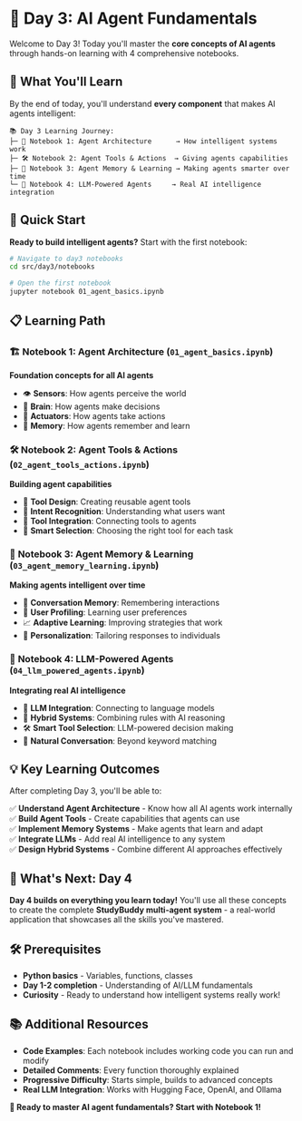 # 🧠 Day 3: AI Agent Fundamentals

Welcome to Day 3! Today you'll master the **core concepts of AI agents** through hands-on learning with 4 comprehensive notebooks.

## 🎯 What You'll Learn

By the end of today, you'll understand **every component** that makes AI agents intelligent:

```
📚 Day 3 Learning Journey:
├─ 📖 Notebook 1: Agent Architecture      → How intelligent systems work
├─ 🛠️ Notebook 2: Agent Tools & Actions  → Giving agents capabilities
├─ 🧠 Notebook 3: Agent Memory & Learning → Making agents smarter over time
└─ 🚀 Notebook 4: LLM-Powered Agents     → Real AI intelligence integration
```

## 🚀 Quick Start

**Ready to build intelligent agents?** Start with the first notebook:

```bash
# Navigate to day3 notebooks
cd src/day3/notebooks

# Open the first notebook
jupyter notebook 01_agent_basics.ipynb
```

## 📋 Learning Path

### 🏗️ **Notebook 1: Agent Architecture** (`01_agent_basics.ipynb`)
**Foundation concepts for all AI agents**
- 👁️ **Sensors**: How agents perceive the world
- 🧠 **Brain**: How agents make decisions  
- 🤚 **Actuators**: How agents take actions
- 💾 **Memory**: How agents remember and learn

### 🛠️ **Notebook 2: Agent Tools & Actions** (`02_agent_tools_actions.ipynb`)
**Building agent capabilities**
- 🔧 **Tool Design**: Creating reusable agent tools
- 🎯 **Intent Recognition**: Understanding what users want
- 🔄 **Tool Integration**: Connecting tools to agents
- 🤖 **Smart Selection**: Choosing the right tool for each task

### 🧠 **Notebook 3: Agent Memory & Learning** (`03_agent_memory_learning.ipynb`)
**Making agents intelligent over time**
- 💬 **Conversation Memory**: Remembering interactions
- 👤 **User Profiling**: Learning user preferences
- 📈 **Adaptive Learning**: Improving strategies that work
- 🎯 **Personalization**: Tailoring responses to individuals

### 🚀 **Notebook 4: LLM-Powered Agents** (`04_llm_powered_agents.ipynb`)
**Integrating real AI intelligence**
- 🧠 **LLM Integration**: Connecting to language models
- 🔄 **Hybrid Systems**: Combining rules with AI reasoning
- 🛠️ **Smart Tool Selection**: LLM-powered decision making
- 💬 **Natural Conversation**: Beyond keyword matching

## 💡 Key Learning Outcomes

After completing Day 3, you'll be able to:

✅ **Understand Agent Architecture** - Know how all AI agents work internally  
✅ **Build Agent Tools** - Create capabilities that agents can use  
✅ **Implement Memory Systems** - Make agents that learn and adapt  
✅ **Integrate LLMs** - Add real AI intelligence to any system  
✅ **Design Hybrid Systems** - Combine different AI approaches effectively

## 🎯 What's Next: Day 4

**Day 4 builds on everything you learn today!** You'll use all these concepts to create the complete **StudyBuddy multi-agent system** - a real-world application that showcases all the skills you've mastered.

## 🛠️ Prerequisites

- **Python basics** - Variables, functions, classes
- **Day 1-2 completion** - Understanding of AI/LLM fundamentals
- **Curiosity** - Ready to understand how intelligent systems really work!

## 📚 Additional Resources

- **Code Examples**: Each notebook includes working code you can run and modify
- **Detailed Comments**: Every function thoroughly explained
- **Progressive Difficulty**: Starts simple, builds to advanced concepts
- **Real LLM Integration**: Works with Hugging Face, OpenAI, and Ollama

**🚀 Ready to master AI agent fundamentals? Start with Notebook 1!**
